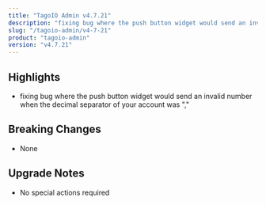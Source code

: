 ```yaml
---
title: "TagoIO Admin v4.7.21"
description: "fixing bug where the push button widget would send an invalid number when the decimal separator of your account was \",\""
slug: "/tagoio-admin/v4-7-21"
product: "tagoio-admin"
version: "v4.7.21"
---
```


## Highlights

- fixing bug where the push button widget would send an invalid number when the decimal separator of your account was ","

## Breaking Changes

- None

## Upgrade Notes

- No special actions required
